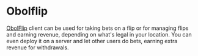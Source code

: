 # Obolflip

[ObolFlip](https://github.com/ObolFlip/obolflip-client) client can be used for taking bets on a flip or for managing flips and earning revenue, depending on what's legal in your location. You can even deploy it on a server and let other users do bets, earning extra revenue for withdrawals.